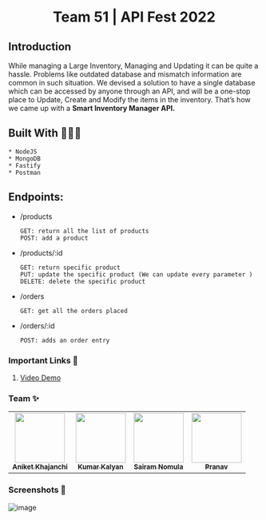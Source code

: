 <h1 align='center'>Team 51 | API Fest 2022</h1>

## Introduction
While managing a Large Inventory, Managing and Updating it can be quite a hassle. Problems like outdated database and mismatch information are common in such situation. We devised a solution to have a single database which can be accessed by anyone through an API, and will be a one-stop place to Update, Create and Modify the items in the inventory.
That’s how we came up with a **Smart Inventory Manager API.**

## Built With 👨🏽‍💻
    * NodeJS
    * MongoDB
    * Fastify
    * Postman
    
## Endpoints:

- /products
  ```
  GET: return all the list of products
  POST: add a product
- /products/:id 
  ```
  GET: return specific product
  PUT: update the specific product (We can update every parameter )
  DELETE: delete the specific product
- /orders
  ```
  GET: get all the orders placed
- /orders/:id
  ```
  POST: adds an order entry

### Important Links 🔴
1. <a href="https://www.youtube.com/watch?v=3a_tpykoREk">Video Demo</a>

### Team ✨
<table>
  <tr>
    <td align="center"><a href="https://github.com/aniketk13"><img src="https://avatars.githubusercontent.com/u/67803800?v=4" width="100px;" alt=""/><br /><sub><b>Aniket Khajanchi</b></sub></a></td>
    <td align="center"><a href="https://github.com/kum9748ar"><img src="https://avatars.githubusercontent.com/u/67071462?v=4" width="100px;" alt=""/><br /><sub><b>Kumar Kalyan</b></sub></a></td>
    <td align="center"><a href="https://github.com/SairamNomula"><img src="https://avatars.githubusercontent.com/u/78247889?v=4" width="100px;" alt=""/><br /><sub><b>Sairam Nomula</b></sub></a></td>
    <td align="center"><a href="https://github.com/iipranavii"><img src="https://avatars.githubusercontent.com/u/67915580?v=4" width="100px;" alt=""/><br /><sub><b>Pranav</b></sub></a></td>
  </tr>
</table>


### Screenshots 📸

![image](https://user-images.githubusercontent.com/78247889/151657930-34b4e050-8006-4ff6-92c0-0ccd59df8459.png)
